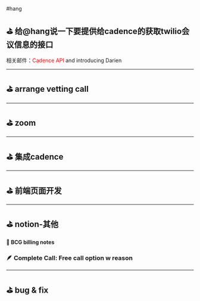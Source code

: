
#hang
## ⛳ 给@hang说一下要提供给cadence的获取twilio会议信息的接口

相关邮件：<font color="#ff0000">Cadence API</font> and introducing Darien


---

## ⛳ arrange vetting call


---

## ⛳ zoom


---

## ⛳ 集成cadence

---


## ⛳ 前端页面开发


---

## ⛳ notion-其他

#### 📌 BCG billing notes

### 🪶 Complete Call: Free call option w reason


---

## ⛳ bug & fix


